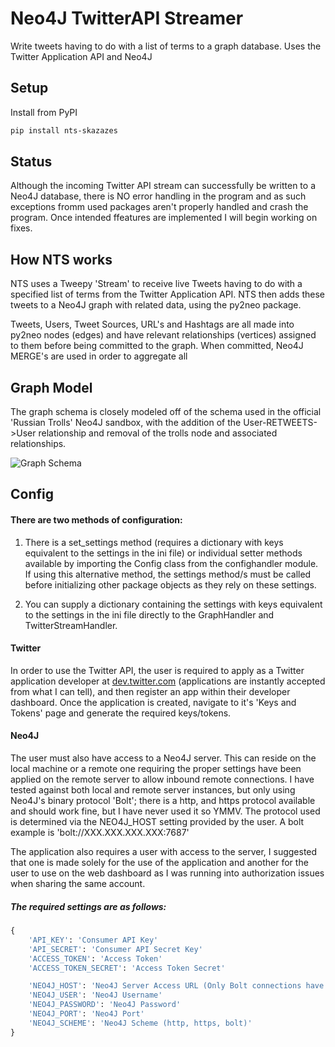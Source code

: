  # Neo4J TwitterAPI Streamer
Write tweets having to do with a list of terms to a graph database. Uses the Twitter Application API and Neo4J
## Setup

Install from PyPI

```sh
pip install nts-skazazes
```

## Status
Although the incoming Twitter API stream can successfully be written to a Neo4J database, there is NO error handling in the program and as such exceptions fromm used packages aren't properly handled and crash the program. Once intended ffeatures are implemented I will begin working on fixes.

## How NTS works
NTS uses a Tweepy 'Stream' to receive live Tweets having to do with a specified list of terms from the Twitter Application API. NTS then adds these tweets to a Neo4J graph with related data, using the py2neo package.

Tweets, Users, Tweet Sources, URL's and Hashtags are all made into py2neo nodes (edges) and have relevant relationships (vertices) assigned to them before being committed to the graph. When committed, Neo4J MERGE's are used in order to aggregate all


## Graph Model
The graph schema is closely modeled off of the schema used in the official 'Russian Trolls' Neo4J sandbox, with the addition of the User-RETWEETS->User relationship and removal of the trolls node and associated relationships.

![Graph Schema](https://i.imgur.com/sPb0hsM.png)

## Config
#### There are two methods of configuration:

1. There is a set_settings method (requires a dictionary with keys equivalent to the settings in the ini file) or individual setter methods available by importing the Config class from the confighandler module. If using this alternative method, the settings method/s must be called before initializing other package objects as they rely on these settings.

2. You can supply a dictionary containing the settings with keys equivalent to the settings in the ini file directly to the GraphHandler and TwitterStreamHandler.

#### Twitter
In order to use the Twitter API, the user is required to apply as a Twitter application developer at [dev.twitter.com](https://developer.twitter.com/) (applications are instantly accepted from what I can tell), and then register an app within their developer dashboard. Once the application is created, navigate to it's 'Keys and Tokens' page and generate the required keys/tokens.

#### Neo4J
The user must also have access to a Neo4J server. This can reside on the local machine or a remote one requiring the proper settings have been applied on the remote server to allow inbound remote connections. I have tested against both local and remote server instances, but only using Neo4J's binary protocol 'Bolt'; there is a http, and https protocol available and should work fine, but I have never used it so YMMV. The protocol used is determined via the NEO4J_HOST setting provided by the user. A bolt example is 'bolt://XXX.XXX.XXX.XXX:7687'  

The application also requires a user with access to the server, I suggested that one is made solely for the use of the application and another for the user to use on the web dashboard as I was running into authorization issues when sharing the same account.

##### The required settings are as follows:
```python
{
    'API_KEY': 'Consumer API Key'
    'API_SECRET': 'Consumer API Secret Key'
    'ACCESS_TOKEN': 'Access Token'
    'ACCESS_TOKEN_SECRET': 'Access Token Secret'

    'NEO4J_HOST': 'Neo4J Server Access URL (Only Bolt connections have been tested)'
    'NEO4J_USER': 'Neo4J Username'
    'NEO4J_PASSWORD': 'Neo4J Password'
    'NEO4J_PORT': 'Neo4J Port'
    'NEO4J_SCHEME': 'Neo4J Scheme (http, https, bolt)'
}
```
